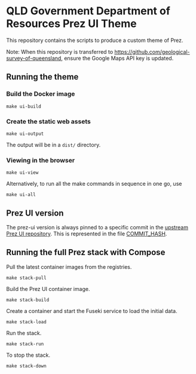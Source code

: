 # QLD Government Department of Resources Prez UI Theme

This repository contains the scripts to produce a custom theme of Prez.

Note: When this repository is transferred to https://github.com/geological-survey-of-queensland, ensure the Google Maps API key is updated.

## Running the theme

### Build the Docker image

```
make ui-build
```

### Create the static web assets

```
make ui-output
```

The output will be in a `dist/` directory.

### Viewing in the browser

```
make ui-view
```

Alternatively, to run all the make commands in sequence in one go, use

```
make ui-all
```

## Prez UI version

The prez-ui version is always pinned to a specific commit in the [upstream Prez UI repository](https://github.com/RDFLib/prez-ui). This is represented in the file [COMMIT_HASH](COMMIT_HASH).

## Running the full Prez stack with Compose

Pull the latest container images from the registries.

```
make stack-pull
```

Build the Prez UI container image.

```
make stack-build
```

Create a container and start the Fuseki service to load the initial data.

```
make stack-load
```

Run the stack.

```
make stack-run
```

To stop the stack.

```
make stack-down
```
